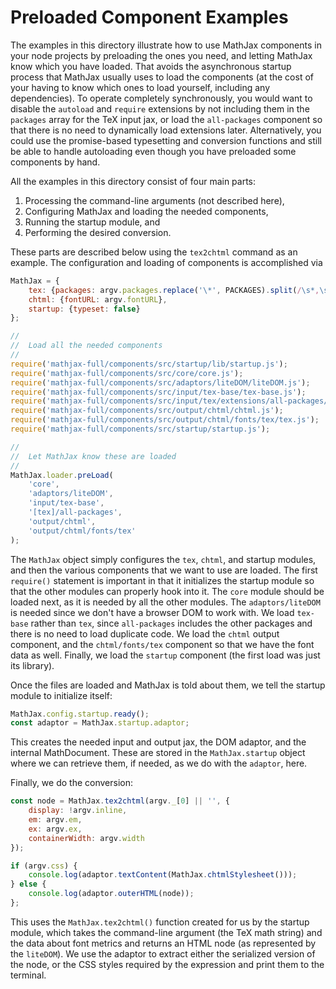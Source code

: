 # Preloaded Component Examples

The examples in this directory illustrate how to use MathJax components in your node projects by preloading the ones you need, and letting MathJax know which you have loaded.  That avoids the asynchronous startup process that MathJax usually uses to load the components (at the cost of your having to know which ones to load yourself, including any dependencies).  To operate completely synchronously, you would want to disable the `autoload` and `require` extensions by not including them in the `packages` array for the TeX input jax, or load the `all-packages` component so that there is no need to dynamically load extensions later.  Alternatively, you could use the promise-based typesetting and conversion functions and still be able to handle autoloading even though you have preloaded some components by hand.

All the examples in this directory consist of four main parts:

1. Processing the command-line arguments (not described here),
2. Configuring MathJax and loading the needed components,
3. Running the startup module, and
4. Performing the desired conversion.

These parts are described below using the `tex2chtml` command as an example.  The configuration and loading of components is accomplished via

```js
MathJax = {
    tex: {packages: argv.packages.replace('\*', PACKAGES).split(/\s*,\s*/)},
    chtml: {fontURL: argv.fontURL},
    startup: {typeset: false}
};

//
//  Load all the needed components
//
require('mathjax-full/components/src/startup/lib/startup.js');
require('mathjax-full/components/src/core/core.js');
require('mathjax-full/components/src/adaptors/liteDOM/liteDOM.js');
require('mathjax-full/components/src/input/tex-base/tex-base.js');
require('mathjax-full/components/src/input/tex/extensions/all-packages/all-packages.js');
require('mathjax-full/components/src/output/chtml/chtml.js');
require('mathjax-full/components/src/output/chtml/fonts/tex/tex.js');
require('mathjax-full/components/src/startup/startup.js');

//
//  Let MathJax know these are loaded
//
MathJax.loader.preLoad(
    'core',
    'adaptors/liteDOM',
    'input/tex-base',
    '[tex]/all-packages',
    'output/chtml',
    'output/chtml/fonts/tex'
);
```

The `MathJax` object simply configures the `tex`, `chtml`, and startup modules, and then the various components that we want to use are loaded.  The first `require()` statement is important in that it initializes the startup module so that the other modules can properly hook into it.  The `core` module should be loaded next, as it is needed by all the other modules.  The `adaptors/liteDOM` is needed since we don't have a browser DOM to work with.  We load `tex-base` rather than `tex`, since `all-packages` includes the other packages and there is no need to load duplicate code.  We load the `chtml` output component, and the `chtml/fonts/tex` component so that we have the font data as well.  Finally, we load the `startup` component (the first load was just its library).

Once the files are loaded and MathJax is told about them, we tell the startup module to initialize itself:

```js
MathJax.config.startup.ready();
const adaptor = MathJax.startup.adaptor;
```

This creates the needed input and output jax, the DOM adaptor, and the internal MathDocument.  These are stored in the `MathJax.startup` object where we can retrieve them, if needed, as we do with the `adaptor`, here.

Finally, we do the conversion:

```js
const node = MathJax.tex2chtml(argv._[0] || '', {
    display: !argv.inline,
    em: argv.em,
    ex: argv.ex,
    containerWidth: argv.width
});

if (argv.css) {
    console.log(adaptor.textContent(MathJax.chtmlStylesheet()));
} else {
    console.log(adaptor.outerHTML(node));
};
```

This uses the `MathJax.tex2chtml()` function created for us by the startup module, which takes the command-line argument (the TeX math string) and the data about font metrics and returns an HTML node (as represented by the `liteDOM`).  We use the adaptor to extract either the serialized version of the node, or the CSS styles required by the expression and print them to the terminal.
